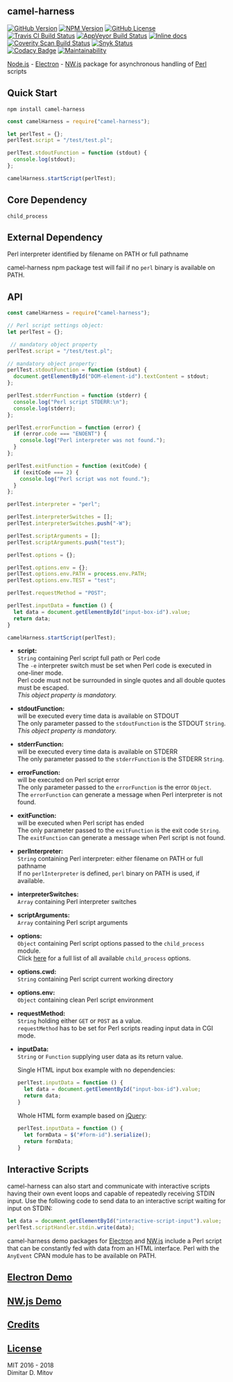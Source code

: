 camel-harness
--------------------------------------------------------------------------------
[![GitHub Version](https://img.shields.io/github/release/ddmitov/camel-harness.svg)](https://github.com/ddmitov/camel-harness/releases)
[![NPM Version](https://img.shields.io/npm/v/camel-harness.svg)](https://www.npmjs.com/package/camel-harness)
[![GitHub License](https://img.shields.io/badge/License-MIT-yellow.svg)](./LICENSE.md)  
[![Travis CI Build Status](https://travis-ci.org/ddmitov/camel-harness.svg?branch=master)](https://travis-ci.org/ddmitov/camel-harness)
[![AppVeyor Build Status](https://ci.appveyor.com/api/projects/status/github/ddmitov/camel-harness?branch=master&svg=true)](https://ci.appveyor.com/project/ddmitov/camel-harness)
[![Inline docs](http://inch-ci.org/github/ddmitov/camel-harness.svg?branch=master)](http://inch-ci.org/github/ddmitov/camel-harness)  
[![Coverity Scan Build Status](https://scan.coverity.com/projects/11336/badge.svg)](https://scan.coverity.com/projects/ddmitov-camel-harness)
[![Snyk Status](https://snyk.io/test/github/ddmitov/camel-harness/badge.svg)](https://snyk.io/test/github/ddmitov/camel-harness)  
[![Codacy Badge](https://api.codacy.com/project/badge/Grade/4b8a244d415b4bafbdf9e50148bf7372)](https://www.codacy.com/app/ddmitov/camel-harness?utm_source=github.com&amp;utm_medium=referral&amp;utm_content=ddmitov/camel-harness&amp;utm_campaign=Badge_Grade)
[![Maintainability](https://api.codeclimate.com/v1/badges/b9431bac8e7b41daab6f/maintainability)](https://codeclimate.com/github/ddmitov/camel-harness/maintainability)

[Node.js](http://nodejs.org/) - [Electron](http://electron.atom.io/) - [NW.js](http://nwjs.io/) package for asynchronous handling of [Perl](https://www.perl.org/) scripts

## Quick Start
``npm install camel-harness``  

```javascript
const camelHarness = require("camel-harness");

let perlTest = {};
perlTest.script = "/test/test.pl";

perlTest.stdoutFunction = function (stdout) {
  console.log(stdout);
};

camelHarness.startScript(perlTest);
```

## Core Dependency
``child_process``

## External Dependency
Perl interpreter identified by filename on PATH or full pathname  

camel-harness npm package test will fail if no ``perl`` binary is available on PATH.  

## API

```javascript
const camelHarness = require("camel-harness");

// Perl script settings object:
let perlTest = {};

 // mandatory object property
perlTest.script = "/test/test.pl";

// mandatory object property:
perlTest.stdoutFunction = function (stdout) {
  document.getElementById("DOM-element-id").textContent = stdout;
};

perlTest.stderrFunction = function (stderr) {
  console.log("Perl script STDERR:\n");
  console.log(stderr);
};

perlTest.errorFunction = function (error) {
  if (error.code === "ENOENT") {
    console.log("Perl interpreter was not found.");
  }
};

perlTest.exitFunction = function (exitCode) {
  if (exitCode === 2) {
    console.log("Perl script was not found.");
  }
};

perlTest.interpreter = "perl";

perlTest.interpreterSwitches = [];
perlTest.interpreterSwitches.push("-W");

perlTest.scriptArguments = [];
perlTest.scriptArguments.push("test");

perlTest.options = {};

perlTest.options.env = {};
perlTest.options.env.PATH = process.env.PATH;
perlTest.options.env.TEST = "test";

perlTest.requestMethod = "POST";

perlTest.inputData = function () {
  let data = document.getElementById("input-box-id").value;
  return data;
}

camelHarness.startScript(perlTest);
```

* **script:**  
  ``String`` containing Perl script full path or Perl code  
  The ``-e`` interpreter switch must be set when Perl code is executed in one-liner mode.  
  Perl code must not be surrounded in single quotes and all double quotes must be escaped.  
  *This object property is mandatory.*  

* **stdoutFunction:**  
  will be executed every time data is available on STDOUT  
  The only parameter passed to the ``stdoutFunction`` is the STDOUT ``String``.  
  *This object property is mandatory.*  

* **stderrFunction:**  
  will be executed every time data is available on STDERR  
  The only parameter passed to the ``stderrFunction`` is the STDERR ``String``.  

* **errorFunction:**  
  will be executed on Perl script error  
  The only parameter passed to the ``errorFunction`` is the error ``Object``.  
  The ``errorFunction`` can generate a message when Perl interpreter is not found.  

* **exitFunction:**  
  will be executed when Perl script has ended  
  The only parameter passed to the ``exitFunction`` is the exit code ``String``.  
  The ``exitFunction`` can generate a message when Perl script is not found.  

* **perlInterpreter:**  
  ``String`` containing Perl interpreter: either filename on PATH or full pathname  
  If no ``perlInterpreter`` is defined, ``perl`` binary on PATH is used, if available.

* **interpreterSwitches:**  
  ``Array`` containing Perl interpreter switches  

* **scriptArguments:**  
  ``Array`` containing Perl script arguments  

* **options:**  
  ``Object`` containing Perl script options passed to the ``child_process`` module.  
  Click [here](https://nodejs.org/api/child_process.html#child_process_child_process_spawn_command_args_options) for a full list of all available ``child_process`` options.

* **options.cwd:**  
  ``String`` containing Perl script current working directory  

* **options.env:**  
  ``Object`` containing clean Perl script environment  

* **requestMethod:**  
  ``String`` holding either ``GET`` or ``POST`` as a value.  
  ``requestMethod`` has to be set for Perl scripts reading input data in CGI mode.

* **inputData:**  
  ``String`` or ``Function`` supplying user data as its return value.  

  Single HTML input box example with no dependencies:  

  ```javascript
  perlTest.inputData = function () {
    let data = document.getElementById("input-box-id").value;
    return data;
  }
  ```

  Whole HTML form example based on [jQuery](https://jquery.com/):  

  ```javascript
  perlTest.inputData = function () {
    let formData = $("#form-id").serialize();
    return formData;
  }
  ```

## Interactive Scripts
camel-harness can also start and communicate with interactive scripts having their own event loops and capable of repeatedly receiving STDIN input. Use the following code to send data to an interactive script waiting for input on STDIN:

```javascript
let data = document.getElementById("interactive-script-input").value;
perlTest.scriptHandler.stdin.write(data);
```

camel-harness demo packages for [Electron](https://www.npmjs.com/package/camel-harness-demo-electron) and [NW.js](https://www.npmjs.com/package/camel-harness-demo-nwjs) include a Perl script that can be constantly fed with data from an HTML interface. Perl with the ``AnyEvent`` CPAN module has to be available on PATH.  

## [Electron Demo](https://www.npmjs.com/package/camel-harness-demo-electron)

## [NW.js Demo](https://www.npmjs.com/package/camel-harness-demo-nwjs)

## [Credits](./CREDITS.md)

## [License](./LICENSE.md)
MIT 2016 - 2018  
Dimitar D. Mitov  
